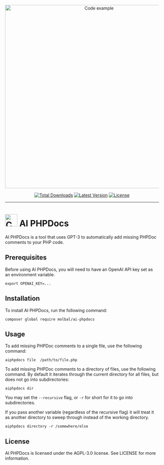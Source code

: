 <p align="center">
    <img src="https://raw.githubusercontent.com/molbal/ai-phpdoc/main/art/code-example.png" width="600" alt="Code example">
    <p align="center">
        <a href="https://packagist.org/packages/molbal/ai-phpdoc"><img alt="Total Downloads" src="https://img.shields.io/packagist/dt/molbal/ai-phpdoc"></a>
        <a href="https://packagist.org/packages/molbal/ai-phpdoc"><img alt="Latest Version" src="https://img.shields.io/packagist/v/molbal/ai-phpdoc"></a>
        <a href="https://packagist.org/packages/molbal/ai-phpdoc"><img alt="License" src="https://img.shields.io/github/license/molbal/ai-phpdoc"></a>
    </p>
</p>

------

# <img src="https://raw.githubusercontent.com/molbal/ai-phpdoc/main/art/icon.png" width="40" alt="Cute icon. You like it!"> AI PHPDocs


AI PHPDocs is a tool that uses GPT-3 to automatically add missing PHPDoc comments to your PHP code.

## Prerequisites

Before using AI PHPDocs, you will need to have an OpenAI API key set as an environment variable. 

```shell
export OPENAI_KEY=...
```

## Installation

To install AI PHPDocs, run the following command:


```shell
composer global require molbal/ai-phpdocs
```

## Usage

To add missing PHPDoc comments to a single file, use the following command:

```shell
aiphpdocs file  /path/to/file.php
```

To add missing PHPDoc comments to a directory of files, use the following command. By default it iterates through the current directory for all files, but does not go into subdirectories:

```shell
aiphpdocs dir
```


You may set the `--recursive` flag, or `-r` for short for it to go into subdirectories.

If you pass another variable (regardless of the recursive flag) it will treat it as another directory to sweep through instead of the working directory.

```shell
aiphpdocs directory -r /somewhere/else
```

## License

AI PHPDocs is licensed under the AGPL-3.0 license. See LICENSE for more information.
